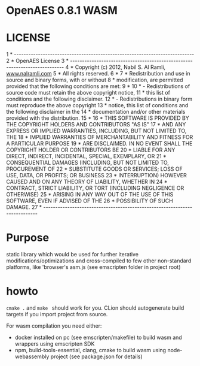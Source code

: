 # OpenAES 0.8.1 WASM 

# LICENSE 

   1  * ---------------------------------------------------------------------------
   2  * OpenAES License
   3  * ---------------------------------------------------------------------------
   4  * Copyright (c) 2012, Nabil S. Al Ramli, www.nalramli.com
   5  * All rights reserved.
   6  * 
   7  * Redistribution and use in source and binary forms, with or without
   8  * modification, are permitted provided that the following conditions are met:
   9  * 
  10  *   - Redistributions of source code must retain the above copyright notice,
  11  *     this list of conditions and the following disclaimer.
  12  *   - Redistributions in binary form must reproduce the above copyright
  13  *     notice, this list of conditions and the following disclaimer in the
  14  *     documentation and/or other materials provided with the distribution.
  15  * 
  16  * THIS SOFTWARE IS PROVIDED BY THE COPYRIGHT HOLDERS AND CONTRIBUTORS "AS IS"
  17  * AND ANY EXPRESS OR IMPLIED WARRANTIES, INCLUDING, BUT NOT LIMITED TO, THE
  18  * IMPLIED WARRANTIES OF MERCHANTABILITY AND FITNESS FOR A PARTICULAR PURPOSE
  19  * ARE DISCLAIMED. IN NO EVENT SHALL THE COPYRIGHT HOLDER OR CONTRIBUTORS BE
  20  * LIABLE FOR ANY DIRECT, INDIRECT, INCIDENTAL, SPECIAL, EXEMPLARY, OR
  21  * CONSEQUENTIAL DAMAGES (INCLUDING, BUT NOT LIMITED TO, PROCUREMENT OF
  22  * SUBSTITUTE GOODS OR SERVICES; LOSS OF USE, DATA, OR PROFITS; OR BUSINESS
  23  * INTERRUPTION) HOWEVER CAUSED AND ON ANY THEORY OF LIABILITY, WHETHER IN
  24  * CONTRACT, STRICT LIABILITY, OR TORT (INCLUDING NEGLIGENCE OR OTHERWISE)
  25  * ARISING IN ANY WAY OUT OF THE USE OF THIS SOFTWARE, EVEN IF ADVISED OF THE
  26  * POSSIBILITY OF SUCH DAMAGE.
  27  * ---------------------------------------------------------------------------






# Purpose #
static library which would be used for further iterative modifications/optimizations and cross-compiled to few other non-standard platforms, like 'browser's asm.js (see emscripten folder in project root)

# howto
`cmake .` and `make ` should work for you. CLion should autogenerate build targets if you import project from source. 

For wasm compilation you need either:
- docker installed on pc (see emscripten/makefile) to build wasm and wrappers using emscripten SDK
- npm, build-tools-essential, clang, cmake to build wasm using node-webassembly project (see package.json for details)


